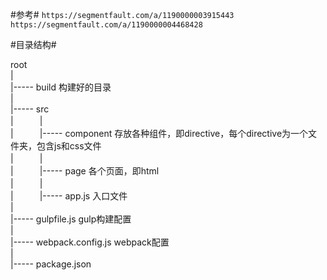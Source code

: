 #参考#
`https://segmentfault.com/a/1190000003915443`  
`https://segmentfault.com/a/1190000004468428`

#目录结构#

root  
  |  
  |----- build 构建好的目录  
  |  
  |----- src  
  |　　　|  
  |　　　|----- component 存放各种组件，即directive，每个directive为一个文件夹，包含js和css文件  
  |　　　|  
  |　　　|----- page 各个页面，即html  
  |　　　|  
  |　　　|----- app.js 入口文件  
  |  
  |----- gulpfile.js gulp构建配置  
  |  
  |----- webpack.config.js webpack配置  
  |  
  |----- package.json  
